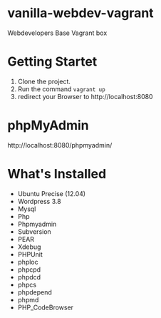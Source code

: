 vanilla-webdev-vagrant
======================

Webdevelopers Base Vagrant box

# Getting Startet

1. Clone the project. 
2. Run the command `vagrant up`
3. redirect your Browser to http://localhost:8080

# phpMyAdmin

http://localhost:8080/phpmyadmin/

# What's Installed

+ Ubuntu Precise (12.04)
+ Wordpress 3.8
+ Mysql
+ Php
+ Phpmyadmin
+ Subversion
+ PEAR
+ Xdebug
+ PHPUnit
+ phploc
+ phpcpd
+ phpdcd
+ phpcs
+ phpdepend
+ phpmd
+ PHP_CodeBrowser
